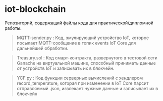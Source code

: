 # iot-blockchain

Репозиторий, содержащий файлы кода для практической/дипломной работы.

> MQTT-sender.py : Код, эмулирующий устройство IoT, которое посылает MQTT-сообщение в топик events IoT Core для дальнейшей обработки.

> Treasury.sol : Код смарт-контракта, развернутого в тестовой сети Ganache на виртуальной машине, способный принимать данные от устройств IoT и записывать их в блокчейн.

> YCF.py : Код функции серверных вычислений с хендлером record_temperature, которая при изменении в IoT Core парсит отправляемый .json, извлекает нужные данные и записывает их в блокчейн 
